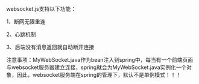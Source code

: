 websocket.js支持以下功能：

1、断网无限重连

2、心跳机制

3、后端没有消息返回就自动断开连接

注意事项：MyWebSocket.java作为bean注入到spring中，每当有一个前端页面与websocket服务器建立连接，spring就会为MyWebSocket.java实例化一个对象，因此，websocket服务端在spring的管理下，默认不是单例模式！！！